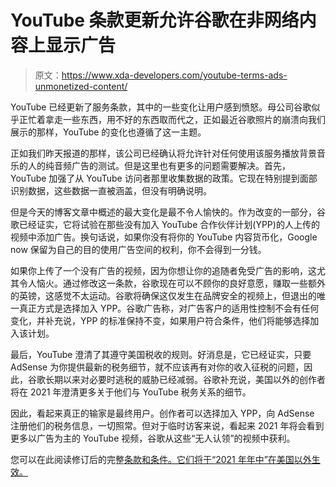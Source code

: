 # YouTube 条款更新允许谷歌在非网络内容上显示广告

> 原文：<https://www.xda-developers.com/youtube-terms-ads-unmonetized-content/>

YouTube 已经更新了服务条款，其中的一些变化让用户感到愤怒。母公司谷歌似乎正忙着拿走一些东西，用不好的东西取而代之，正如最近谷歌照片的崩溃向我们展示的那样，YouTube 的变化也遵循了这一主题。

正如我们昨天报道的那样，该公司已经确认将允许针对任何使用该服务播放背景音乐的人的纯音频广告的测试。但是这里也有更多的问题需要解决。首先，YouTube 加强了从 YouTube 访问者那里收集数据的政策。它现在特别提到面部识别数据，这些数据一直被涵盖，但没有明确说明。

但是今天的博客文章中概述的最大变化是最不令人愉快的。作为改变的一部分，谷歌已经证实，它将试验在那些没有加入 YouTube 合作伙伴计划(YPP)的人上传的视频中添加广告。换句话说，如果你没有将你的 YouTube 内容货币化，Google now 保留为自己的目的使用广告空间的权利，你不会得到一分钱。

如果你上传了一个没有广告的视频，因为你想让你的追随者免受广告的影响，这尤其令人恼火。通过修改这一条款，谷歌现在可以不顾你的良好意愿，赚取一些额外的英镑，这感觉不太运动。谷歌将确保这仅发生在品牌安全的视频上，但退出的唯一真正方式是选择加入 YPP。谷歌广告称，对广告客户的适用性控制不会有任何变化，并补充说，YPP 的标准保持不变，如果用户符合条件，他们将能够选择加入该计划。

最后，YouTube 澄清了其遵守美国税收的规则。好消息是，它已经证实，只要 AdSense 为你提供最新的税务细节，就不应该再有对你的收入征税的问题，因此，谷歌长期以来对必要时逃税的威胁已经减弱。谷歌补充说，美国以外的创作者将在 2021 年澄清更多关于他们与 YouTube 税务关系的细节。

因此，看起来真正的输家是最终用户。创作者可以选择加入 YPP，向 AdSense 注册他们的税务信息，一切照常。但对于临时访客来说，看起来 2021 年将会看到更多以广告为主的 YouTube 视频，谷歌从这些“无人认领”的视频中获利。

您可以在此阅读修订后的完整[条款和条件。它们将于“2021 年年中”在美国以外生效。](https://www.youtube.com/t/terms)
